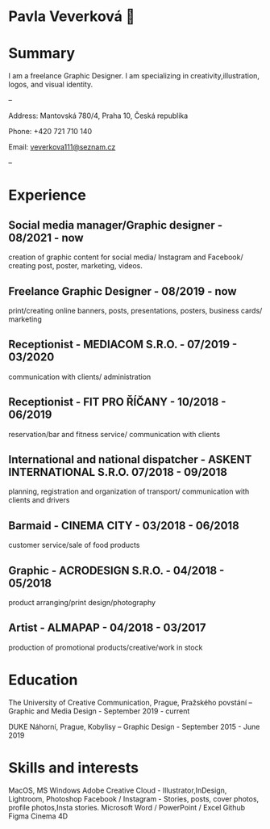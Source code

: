 # Pavla Veverková 👩

# Summary

I am a freelance Graphic Designer. 
I am specializing in creativity,illustration, logos, and visual identity.

–

Address: Mantovská 780/4, Praha 10, Česká republika

Phone: +420 721 710 140

Email: veverkova111@seznam.cz

–

# Experience

## Social media manager/Graphic designer - 08/2021 - now
creation of graphic content for social media/ Instagram and Facebook/ creating post, poster, marketing, videos.

## Freelance Graphic Designer - 08/2019 - now
print/creating online banners, posts, presentations, posters, business cards/ marketing

## Receptionist - MEDIACOM S.R.O. - 07/2019 - 03/2020
communication with clients/ administration

## Receptionist - FIT PRO ŘÍČANY - 10/2018 - 06/2019
reservation/bar and fitness service/ communication with clients

## International and national dispatcher - ASKENT INTERNATIONAL S.R.O. 07/2018 - 09/2018
planning, registration and organization of transport/ communication with clients and drivers

## Barmaid - CINEMA CITY - 03/2018 - 06/2018
customer service/sale of food products

## Graphic - ACRODESIGN S.R.O. - 04/2018 - 05/2018
product arranging/print design/photography

## Artist - ALMAPAP - 04/2018 - 03/2017
production of promotional products/creative/work in stock

# Education

The University of Creative Communication, Prague, Pražského povstání – Graphic and Media Design - September 2019 - current

DUKE Náhorní, Prague, Kobylisy – Graphic Design - September 2015 - June 2019

# Skills and interests

MacOS, MS Windows
Adobe Creative Cloud - Illustrator,InDesign, Lightroom, Photoshop
Facebook / Instagram - Stories, posts, cover photos, profile photos,Insta stories.
Microsoft Word / PowerPoint / Excel
Github
Figma
Cinema 4D
